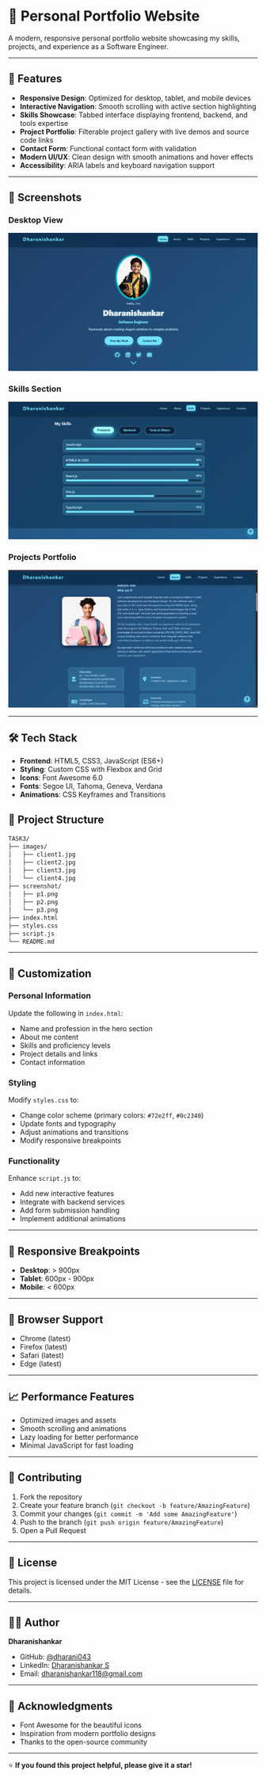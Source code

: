# 🚀 Personal Portfolio Website

A modern, responsive personal portfolio website showcasing my skills, projects, and experience as a Software Engineer.

---

## 🌟 Features

- **Responsive Design**: Optimized for desktop, tablet, and mobile devices
- **Interactive Navigation**: Smooth scrolling with active section highlighting
- **Skills Showcase**: Tabbed interface displaying frontend, backend, and tools expertise
- **Project Portfolio**: Filterable project gallery with live demos and source code links
- **Contact Form**: Functional contact form with validation
- **Modern UI/UX**: Clean design with smooth animations and hover effects
- **Accessibility**: ARIA labels and keyboard navigation support

---

## 📸 Screenshots

### Desktop View
![Desktop Homepage](screenshot/p1.png)

### Skills Section
![Skills Section](screenshot/p2.png)

### Projects Portfolio
![Projects Section](screenshot/p3.png)

---

## 🛠️ Tech Stack

- **Frontend**: HTML5, CSS3, JavaScript (ES6+)
- **Styling**: Custom CSS with Flexbox and Grid
- **Icons**: Font Awesome 6.0
- **Fonts**: Segoe UI, Tahoma, Geneva, Verdana
- **Animations**: CSS Keyframes and Transitions


## 📁 Project Structure

```
TASK3/
├── images/
│   ├── client1.jpg
│   ├── client2.jpg
│   ├── client3.jpg
│   └── client4.jpg
├── screenshot/
│   ├── p1.png
│   ├── p2.png
│   └── p3.png
├── index.html
├── styles.css
├── script.js
└── README.md
```

---

## 🎨 Customization

### Personal Information
Update the following in `index.html`:
- Name and profession in the hero section
- About me content
- Skills and proficiency levels
- Project details and links
- Contact information

### Styling
Modify `styles.css` to:
- Change color scheme (primary colors: `#72e2ff`, `#0c2340`)
- Update fonts and typography
- Adjust animations and transitions
- Modify responsive breakpoints

### Functionality
Enhance `script.js` to:
- Add new interactive features
- Integrate with backend services
- Add form submission handling
- Implement additional animations

---

## 📱 Responsive Breakpoints

- **Desktop**: > 900px
- **Tablet**: 600px - 900px
- **Mobile**: < 600px

---

## 🔧 Browser Support

- Chrome (latest)
- Firefox (latest)
- Safari (latest)
- Edge (latest)

---

## 📈 Performance Features

- Optimized images and assets
- Smooth scrolling and animations
- Lazy loading for better performance
- Minimal JavaScript for fast loading

---

## 🤝 Contributing

1. Fork the repository
2. Create your feature branch (`git checkout -b feature/AmazingFeature`)
3. Commit your changes (`git commit -m 'Add some AmazingFeature'`)
4. Push to the branch (`git push origin feature/AmazingFeature`)
5. Open a Pull Request

---

## 📄 License

This project is licensed under the MIT License - see the [LICENSE](LICENSE) file for details.

---

## 👨‍💻 Author

**Dharanishankar**
- GitHub: [@dharani043](https://github.com/dharani043)
- LinkedIn: [Dharanishankar S](https://www.linkedin.com/in/dharanishankar-s-bb20ba290/)
- Email: dharanishankar118@gmail.com

---

## 🙏 Acknowledgments

- Font Awesome for the beautiful icons
- Inspiration from modern portfolio designs
- Thanks to the open-source community

---

⭐ **If you found this project helpful, please give it a star!**
